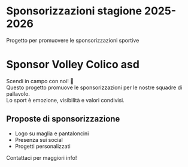 # Sponsorizzazioni stagione 2025-2026
Progetto per promuovere le sponsorizzazioni sportive
# Sponsor Volley  Colico asd

Scendi in campo con noi! 🏐  
Questo progetto promuove le sponsorizzazioni per le nostre  squadre di pallavolo.  
Lo sport è emozione, visibilità e valori condivisi.

## Proposte di sponsorizzazione
- Logo su maglia e pantaloncini
- Presenza sui social
- Progetti personalizzati

Contattaci per maggiori info!
